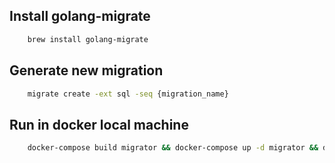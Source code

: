 ## Install golang-migrate
```bash
    brew install golang-migrate
```
## Generate new migration
```bash
    migrate create -ext sql -seq {migration_name}
```
## Run in docker local machine
```bash
    docker-compose build migrator && docker-compose up -d migrator && docker image prune -a -f
```